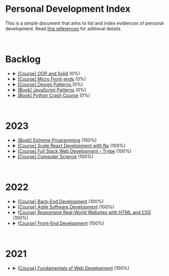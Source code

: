 # Personal Development Index

This is a simple document that aims to list and index evidences of personal development. Read [this references](./docs/references.md) for aditional details.

</br>
<h1>Backlog</h1>
<ul>
  <li>
    <details> 
      <summary>
        <a href="https://www.alura.com.br/curso-online-solid-orientacao-objetos-java">[Course] OOP and Solid</a> (0%)
      </summary>
      <ul>
        <li>
          Started: 
        </li>
        <li>
          Finished:
        </li>
      </ul>
      </details>
  </li>
  <li>
    <details> 
      <summary>
        <a href="">[Course] Micro Front-ends</a> (0%)
      </summary>
      <ul>
        <li>
          Started: 
        </li>
        <li>
          Finished:
        </li>
      </ul>
      </details>
  </li>
  <li>
    <details> 
      <summary>
        <a href="https://www.coursera.org/learn/design-patterns">[Course] Design Patterns </a> (0%)
      </summary>
      <ul>
        <li>
          Started: 
        </li>
        <li>
          Finished:
        </li>
      </ul>
      </details>
  </li>
  <li>
    <details> 
      <summary>
        <a href="https://www.amazon.com.br/Padr%C3%B5es-Javascript-Stoyan-Stefanov/dp/857522266X/ref=sr_1_1?keywords=padroes+javascript&qid=1676335657&sprefix=padroe%2Caps%2C224&sr=8-1">[Book] JavaScript Patterns</a> (0%)
      </summary>
      <ul>
        <li>
          Started: 
        </li>
        <li>
          Finished:
        </li>
      </ul>
      </details>
  </li>
  <li>
    <details> 
      <summary>
        <a href="https://www.amazon.com.br/Python-Crash-Course-Eric-Matthes/dp/1593279280/ref=sr_1_1?__mk_pt_BR=%C3%85M%C3%85%C5%BD%C3%95%C3%91&crid=2C49SHA5JS31X&keywords=Python+Crash+Course&qid=1676335805&sprefix=python+crash+course%2Caps%2C208&sr=8-1&ufe=app_do%3Aamzn1.fos.6121c6c4-c969-43ae-92f7-cc248fc6181d">[Book] Python Crash Course</a> (0%)
      </summary>
      <ul>
        <li>
          Started: 
        </li>
        <li>
          Finished:
        </li>
      </ul>
      </details>
  </li>
</ul>
</br>

<h1>2023</h1>
<ul>
  <li>
    <details> 
    <summary>
      <a href="https://www.amazon.com.br/Extreme-Programming-Pocket-Guide-Development-ebook/dp/B00BIRRRX2/ref=sr_1_4?keywords=extreme+programming&qid=1676336171&sprefix=extreme+progra%2Caps%2C243&sr=8-4" target="_blank">[Book] Extreme Programming</a> (100%)
    </summary>
    <ul>
        <li>
          Started: 2023-02-10
        </li>
        <li>
          Finished: 2023-03-10
        </li>
      </ul>
    </details>
  </li>
  <!-- <li>
    <details> 
    <summary>
      <a href="https://www.udemy.com/course/react-and-typescript-build-a-portfolio-project/" target="_blank">[Course] React with TypeScript</a> (5%)
    </summary>
    <ul>
        <li>
          Started: 2023-02-01
        </li>
        <li>
          Finished: 
        </li>
      </ul>
    </details>
  </li> -->
   <li>
    <details> 
    <summary>
      <a href="https://github.com/carlosaflach/scale_react_w_nx">[Course] Scale React Development with Nx</a> (100%)
    </summary>
    <ul>
        <li>
          Started: 2023-01-16
        </li>
        <li>
          Finished: 2023-02-22
        </li>
    </ul>
  </li>
   <li>
    <details> 
    <summary>
      <a href="https://www.credential.net/284be962-3c8b-4d32-ac69-14b72d169d4f#gs.2z5bs2" target="_blank">[Course] Full Stack Web Development - Trybe</a> (100%)
    </summary>
    <ul>
        <li>
          Started: 2021-06-07
        </li>
        <li>
          Finished: 2023-01-24
        </li>
      </ul>
    </details>
  </li>
  <li>
    <details> 
    <summary>
      <a href="https://www.credential.net/9beb7b88-8827-4eb1-b3d1-e1603604ca0c" target="_blank">[Course] Computer Science</a> (100%)
    </summary>
    <ul>
        <li>
          Started: 2022-10-25
        </li>
        <li>
          Finished: 2023-01-24
        </li>
      </ul>
    </details>
  </li>
</ul>
</br>
 
<h1>2022</h1>
<ul>
  <li>
    <details> 
      <summary>
          <a href="https://www.credential.net/9089912a-64af-43e0-9149-dd22463ab933" target="_blank">[Course] Back-End Development</a> (100%)
      </summary>
      <ul>
      <li>
        Started: 2022-02-04
      </li>
      <li>
        Finished: 2022-10-25
      </li>
    </ul>
    </details>
  </li>
  <li>
    <details> 
      <summary>
          <a href="https://www.linkedin.com/learning/certificates/695c2e244182d3bf0b1c86004aae229e5e9475d23865ce00ce6cef0742ba8387" target="_blank">[Course] Agile Software Development</a> (100%)
      </summary>
      <ul>
      <li>
        Started: 2022-07-20
      </li>
      <li>
        Finished: 2022-07-25
      </li>
    </ul>
    </details>
  </li>
  <li>
    <details> 
      <summary>
          <a href="https://www.udemy.com/certificate/UC-77f77879-2c31-4ea4-ae0c-78fca1e02a17/" target="_blank">[Course] Responsive Real-World Websites with HTML and CSS</a> (100%)
      </summary>
      <ul>
      <li>
        Started: 2021-01-20
      </li>
      <li>
        Finished: 2022-05-31
      </li>
    </ul>
    </details>
  </li>
  <li>
    <details> 
      <summary>
          <a href="https://www.credential.net/9ad3919b-b03f-4f53-88c2-b71d6f1aa45d" target="_blank">[Course] Front-End Development</a> (100%)
      </summary>
      <ul>
      <li>
        Started: 2021-09-01
      </li>
      <li>
        Finished: 2022-02-04
      </li>
    </ul>
    </details>
  </li>

</ul>
</br>

<h1>2021</h1>
<ul>
  <li>
    <details> 
      <summary>
          <a href="https://www.credential.net/0d5b4b38-3f62-4507-b750-bab308df299f#gs.2z59gz" target="_blank">[Course] Fundamentals of Web Development</a> (100%)
      </summary>
      <ul>
      <li>
        Started: 2021-06-07
      </li>
      <li>
        Finished: 2021-09-01
      </li>
    </ul>
    </details>
  </li>
</ul>
</br>
